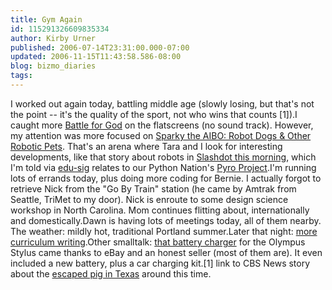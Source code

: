 ```yaml
---
title: Gym Again
id: 115291326609835334
author: Kirby Urner
published: 2006-07-14T23:31:00.000-07:00
updated: 2006-11-15T11:43:58.586-08:00
blog: bizmo_diaries
tags: 
---
```


I worked out again today, battling middle age (slowly losing, but that's not the point -- it's the quality of the sport, not who wins that counts [1]).I caught more [Battle for God](http://www.grunch.net/synergetics/aphiloview2.html) on the flatscreens (no sound track). However, my attention was more focused on [Sparky the AIBO: Robot Dogs & Other Robotic Pets](http://www.amazon.com/gp/product/0976121069/qid=1152924852/). That's an arena where Tara and I look for interesting developments, like that story about robots in [Slashdot this morning](http://hardware.slashdot.org/article.pl?sid=06/07/13/010254), which I'm told via [edu-sig](http://mail.python.org/pipermail/edu-sig/2006-July/006713.html) relates to our Python Nation's [Pyro Project](http://pyrorobotics.org/).I'm running lots of errands today, plus doing more coding for Bernie. I actually forgot to retrieve Nick from the "Go By Train" station (he came by Amtrak from Seattle, TriMet to my door). Nick is enroute to some design science workshop in North Carolina. Mom continues flitting about, internationally and domestically.Dawn is having lots of meetings today, all of them nearby. The weather: mildly hot, traditional Portland summer.Later that night: [more curriculum writing](http://mathforum.org/kb/thread.jspa?threadID=1414483).Other smalltalk: [that battery charger](http://mybizmo.blogspot.com/2006/07/gym-jive.html) for the Olympus Stylus came thanks to eBay and an honest seller (most of them are). It even included a new battery, plus a car charging kit.[1] link to CBS News story about the [escaped pig in Texas](http://www.cbsnews.com/htdocs/videoplayer/newVid/small_player/vplayer2.shtml?clip=/media/2006/07/14/video1806294.rm&sec=&vidId=&title=Wild$@$Pig$@$Chase&hitboxMLC=) around this time.